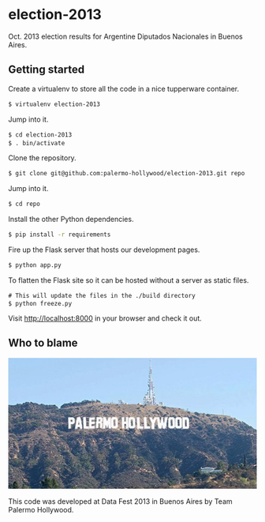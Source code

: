 election-2013
=============

Oct. 2013 election results for Argentine Diputados Nacionales in Buenos Aires.

Getting started
---------------

Create a virtualenv to store all the code in a nice tupperware container.

```bash
$ virtualenv election-2013
```

Jump into it.

```bash
$ cd election-2013
$ . bin/activate
```

Clone the repository.

```bash
$ git clone git@github.com:palermo-hollywood/election-2013.git repo
```

Jump into it.

```bash
$ cd repo
```

Install the other Python dependencies.

```bash
$ pip install -r requirements
```

Fire up the Flask server that hosts our development pages.

```bash
$ python app.py
```

To flatten the Flask site so it can be hosted without a server as static files.

```
# This will update the files in the ./build directory
$ python freeze.py
```

Visit [http://localhost:8000](http://localhost:8000) in your browser and check it out.

Who to blame
------------

![don't hate](static/sign.jpg)

This code was developed at Data Fest 2013 in Buenos Aires by Team Palermo Hollywood.
